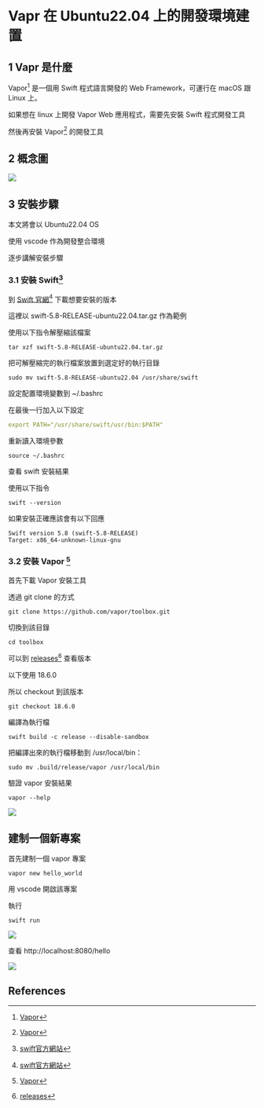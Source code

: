# Vapr 在 Ubuntu22.04 上的開發環境建置

## 1 Vapr 是什麼

Vapor[^1] 是一個用 Swift 程式語言開發的 Web Framework，可運行在 macOS 跟 Linux 上。

如果想在 linux 上開發 Vapor Web 應用程式，需要先安裝 Swift 程式開發工具

然後再安裝 Vapor[^1] 的開發工具

## 2 概念圖

![](https://i.imgur.com/tEPKyYN.png)

## 3 安裝步驟

本文將會以 Ubuntu22.04 OS

使用 vscode 作為開發整合環境

逐步講解安裝步驟

### 3.1 安裝 Swift[^3]

到 [Swift 官網](https://www.swift.org/download/)[^3] 下載想要安裝的版本

這裡以 swift-5.8-RELEASE-ubuntu22.04.tar.gz 作為範例

使用以下指令解壓縮該檔案

```shell
tar xzf swift-5.8-RELEASE-ubuntu22.04.tar.gz 
```

把可解壓縮完的執行檔案放置到選定好的執行目錄

```shell
sudo mv swift-5.8-RELEASE-ubuntu22.04 /usr/share/swift
```

設定配置環境變數到 ~/.bashrc

在最後一行加入以下設定

```yaml
export PATH="/usr/share/swift/usr/bin:$PATH"
```

重新讀入環境參數

```shell
source ~/.bashrc
```

查看 swift 安裝結果

使用以下指令

```shell
swift --version
```

如果安裝正確應該會有以下回應
```shell
Swift version 5.8 (swift-5.8-RELEASE)
Target: x86_64-unknown-linux-gnu
```
### 3.2 安裝 Vapor [^1]

首先下載 Vapor 安裝工具

透過 git clone 的方式

```shell
git clone https://github.com/vapor/toolbox.git
```

切換到該目錄

```shell
cd toolbox
```

可以到 [releases](https://github.com/vapor/toolbox/releases)[^4] 查看版本

以下使用 18.6.0

所以 checkout 到該版本
```shell
git checkout 18.6.0
```

編譯為執行檔
```shell
swift build -c release --disable-sandbox
```

把編譯出來的執行檔移動到 /usr/local/bin：

```shell
sudo mv .build/release/vapor /usr/local/bin
```

驗證 vapor 安裝結果
```shell
vapor --help
```
![](https://i.imgur.com/7nMmvIy.png)

## 建制一個新專案

首先建制一個 vapor 專案

```shell
vapor new hello_world
```

用 vscode 開啟該專案

執行 
```shell
swift run
```
![](https://i.imgur.com/bvFep7f.png)


查看 http://localhost:8080/hello

![](https://i.imgur.com/9logYI4.png)

## References

[^1]: [Vapor](https://vapor.codes/)

[^2]: [使用WSL開發vapor](https://riddleling.site/?p=1726) 

[^3]: [swift官方網站](https://www.swift.org/download/)

[^4]: [releases](https://github.com/vapor/toolbox/releases)